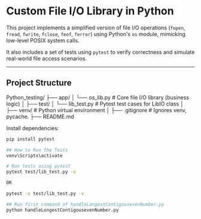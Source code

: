 # Custom File I/O Library in Python

This project implements a simplified version of file I/O operations (`fopen`, `fread`, `fwrite`, `fclose`, `feof`, `ferror`) using Python's `os` module, mimicking low-level POSIX system calls.

It also includes a set of tests using `pytest` to verify correctness and simulate real-world file access scenarios.

---

## Project Structure

Python_testing/
├── app/
│ └── os_lib.py # Core file I/O library (business logic)
│
├── test/
│ └── lib_test.py # Pytest test cases for LibIO class
│
├── venv/ # Python virtual environment
│
├── .gitignore # Ignores venv, pycache.
├── README.md

Install dependencies:
```bash
pip install pytest

## How to Run the Tests
venv\Scripts\activate

# Run tests using pytest
pytest test/lib_test.py -v

OR

pytest -s test/lib_test.py -v

## Run first command of handleLongestContigousevenNumber.py
python handleLongestContigousevenNumber.py


 